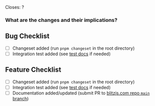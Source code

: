 <!--
Thanks for opening a PR! Your contribution is much appreciated.
To make sure your PR is handled as smoothly as possible please:
 - Link issue via "Closes #[issue_number]
 - Choose & follow the right checklist for the change that you're making:

Please make sure to add a changeset. Run `pnpm changeset` in the root directory to do so.
Then select updated Blitz packages when prompted, and add a short message describing the changes.
The message should be user-facing — explain **what** was changed, not **how**.
Ignore if there are no user-facing changes.
-->

Closes: ?

### What are the changes and their implications?

## Bug Checklist

- [ ] Changeset added (run `pnpm changeset` in the root directory)
- [ ] Integration test added (see [test docs](https://blitzjs.com/docs/contributing#running-tests) if needed)

## Feature Checklist

- [ ] Changeset added (run `pnpm changeset` in the root directory)
- [ ] Integration test added (see [test docs](https://blitzjs.com/docs/contributing#running-tests) if needed)
- [ ] Documentation added/updated (submit PR to [blitzjs.com repo `main` branch](https://github.com/blitz-js/blitzjs.com))
